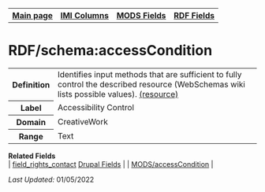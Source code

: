 <!DOCTYPE html>
<html>

<body>
<table style="width:100%">
  <tr>
    <th><a href="index.md">Main page</a></th>
	<th><a href="IMI.md">IMI Columns</a></th>
    <th><a href="MODS.md">MODS Fields</a></th>
    <th><a href="RDF.md">RDF Fields</a></th>
  </tr>
</table>



<h1>RDF/schema:accessCondition</h1>
<table>
<tr>
	<th>Definition</th>
	<td>Identifies input methods that are sufficient to fully control the described resource (WebSchemas wiki lists possible values). <a href="https://schema.org/accessibilityControl">(resource)</td>
</tr>
<tr>
	<th>Label</th>
	<td>Accessibility Control</td>
</tr>
<tr>
	<th>Domain</th>
	<td>CreativeWork</td>
</tr>
<tr>
	<th>Range</th>
	<td>Text</td>
</tr>
</table>
<dl>
	<dt><b>Related Fields</b></dt>
		| <a href="field_rights_contact.md">field_rights_contact</a> 
		<a href="DrupalFields.md#Contact-Us">Drupal Fields</a> |
		| <a href="mods.access_condition.md">MODS/accessCondition</a> |
</dl>
<p><i>Last Updated: </i>01/05/2022</p>
</body>
</html>